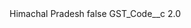 <?xml version="1.0" encoding="UTF-8"?>
<CustomMetadata xmlns="http://soap.sforce.com/2006/04/metadata" xmlns:xsi="http://www.w3.org/2001/XMLSchema-instance" xmlns:xsd="http://www.w3.org/2001/XMLSchema">
    <label>Himachal Pradesh</label>
    <protected>false</protected>
    <values>
        <field>GST_Code__c</field>
        <value xsi:type="xsd:double">2.0</value>
    </values>
</CustomMetadata>
